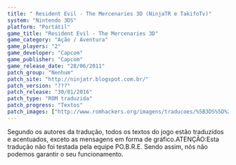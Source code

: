 ```yaml
---
title: " Resident Evil - The Mercenaries 3D (NinjaTR e TakifoTv)"
system: "Nintendo 3DS"
platform: "Portátil"
game_title: "Resident Evil - The Mercenaries 3D"
game_category: "Ação / Aventura"
game_players: "2"
game_developer: "Capcom"
game_publisher: "Capcom"
game_release_date: "28/06/2011"
patch_group: "Nenhum"
patch_site: "http://ninjatr.blogspot.com.br/"
patch_version: "???"
patch_release: "30/01/2016"
patch_type: "ROM traduzida"
patch_progress: "Textos"
patch_images: ["http://www.romhackers.org/imagens/traducoes/%5B3DS%5D%20Resident%20Evil%20-%20The%20Mercenaries%203D%20-%20NinjaTR%20e%20TakifoTv%20-%201.jpg","http://www.romhackers.org/imagens/traducoes/%5B3DS%5D%20Resident%20Evil%20-%20The%20Mercenaries%203D%20-%20NinjaTR%20e%20TakifoTv%20-%202.jpg","http://www.romhackers.org/imagens/traducoes/%5B3DS%5D%20Resident%20Evil%20-%20The%20Mercenaries%203D%20-%20NinjaTR%20e%20TakifoTv%20-%203.jpg"]
---
```

Segundo os autores da tradução, todos os textos do jogo estão traduzidos e acentuados, exceto as mensagens em forma de gráfico.ATENÇÃO:Esta tradução não foi testada pela equipe PO.B.R.E. Sendo assim, nós não podemos garantir o seu funcionamento.